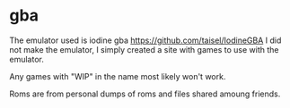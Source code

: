 # gba

The emulator used is iodine gba https://github.com/taisel/IodineGBA I did not make the emulator, I simply created a site with games to use with the emulator.

Any games with "WIP" in the name most likely won't work.

Roms are from personal dumps of roms and files shared amoung friends.
